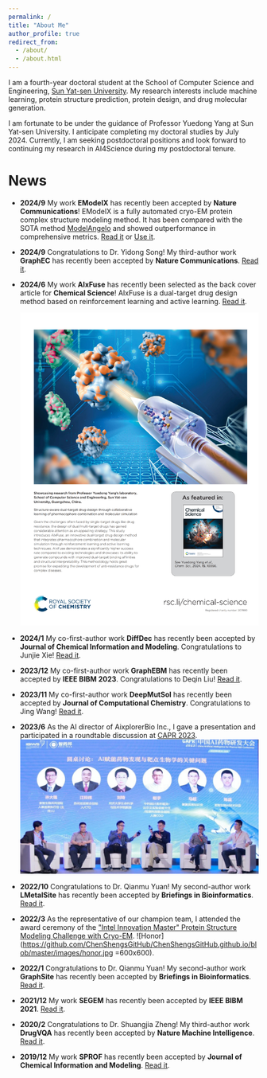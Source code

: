 ```yaml
---
permalink: /
title: "About Me"
author_profile: true
redirect_from: 
  - /about/
  - /about.html
---
```



I am a fourth-year doctoral student at the School of Computer Science and Engineering, [Sun Yat-sen University](https://www.sysu.edu.cn/sysuen/). My research interests include machine learning, protein structure prediction, protein design, and drug molecular generation.

I am fortunate to be under the guidance of Professor Yuedong Yang at Sun Yat-sen University. I anticipate completing my doctoral studies by July 2024. Currently, I am seeking postdoctoral positions and look forward to continuing my research in AI4Science during my postdoctoral tenure.

# News

* **2024/9**  My work **EModelX** has recently been accepted by **Nature Communications**! EModelX is a fully automated cryo-EM protein complex structure modeling method. It has been compared with the SOTA method [ModelAngelo](https://doi.org/10.1038/s41586-024-07215-4) and showed outperformance in comprehensive metrics. [Read it](https://www.nature.com/articles/s41467-024-53116-5) or [Use it](https://bio-web1.nscc-gz.cn/app/EModelX).

* **2024/9** Congratulations to Dr. Yidong Song! My third-author work **GraphEC** has recently been accepted by **Nature Communications**. [Read it](https://doi.org/10.1038/s41467-024-52533-w).

* **2024/6** My work **AIxFuse** has recently been selected as the back cover article for **Chemical Science**! AIxFuse is a dual-target drug design method based on reinforcement learning and active learning. [Read it](https://doi.org/10.1039/D4SC00094C).

  ![AIxFuse](/images/aixfuse.jpg)

* **2024/1**  My co-first-author work **DiffDec** has recently been accepted by **Journal of Chemical Information and Modeling**. Congratulations to Junjie Xie! [Read it](https://doi.org/10.1021/acs.jcim.3c01466).

* **2023/12**  My co-first-author work **GraphEBM** has recently been accepted by **IEEE BIBM 2023**. Congratulations to Deqin Liu! [Read it](https://doi.org/10.1109/BIBM58861.2023.10385826).

* **2023/11**  My co-first-author work **DeepMutSol** has recently been accepted by **Journal of Computational Chemistry**. Congratulations to Jing Wang! [Read it](https://doi.org/10.1002/jcc.27249).

* **2023/6**  As the AI director of AixplorerBio Inc., I gave a presentation and participated in a roundtable discussion at [CAPR 2023](https://mp.weixin.qq.com/s/umFr3tHhYgUZ0o1SGNrFsQ).
  ![Discuss](/images/discuss.jpg)

* **2022/10**  Congratulations to Dr. Qianmu Yuan! My second-author work **LMetalSite** has recently been accepted by **Briefings in Bioinformatics**. [Read it](https://doi.org/10.1093/bib/bbac444).

* **2022/3**  As the representative of our champion team, I attended the award ceremony of the ["Intel Innovation Master" Protein Structure Modeling Challenge with Cryo-EM](https://tianchi.aliyun.com/competition/entrance/531916/introduction?lang=en-us).
  ![Honor](https://github.com/ChenShengsGitHub/ChenShengsGitHub.github.io/blob/master/images/honor.jpg =600x600).
  
* **2022/1**  Congratulations to Dr. Qianmu Yuan! My second-author work **GraphSite** has recently been accepted by **Briefings in Bioinformatics**. [Read it](https://doi.org/10.1093/bib/bbab564).

* **2021/12**  My work **SEGEM** has recently been accepted by **IEEE BIBM 2021**. [Read it](https://doi.org/10.1109/BIBM52615.2021.9669647).

* **2020/2**  Congratulations to Dr. Shuangjia Zheng! My third-author work **DrugVQA** has recently been accepted by **Nature Machine Intelligence**.  [Read it](https://doi.org/10.1038/s42256-020-0152-y).

* **2019/12**  My work **SPROF** has recently been accepted by **Journal of Chemical Information and Modeling**. [Read it](https://doi.org/10.1021/acs.jcim.9b00438).
